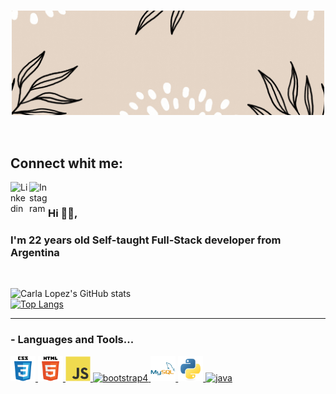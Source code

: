 <h1 align="center">
  <img src="https://github.com/carlalopxz/carlalopxz/blob/main/CALENDAR.gif" width="500px" align="center"/>
</h1>
<br/>
<h2>Connect whit me:</h2>
<a href="https://www.linkedin.com/in/carlalopez164/">
  <img align="left" alt="Linkedin" width="30px" src="https://cdn.jsdelivr.net/npm/simple-icons@v3/icons/linkedin.svg" />
</a>

<a href="https://www.instagram.com/carlalopxz/">
  <img align="left" alt="Instagram" width="30px" src="https://www.elganchocf.com/wp-content/uploads/2019/03/white-instagram-logo-transparent-background-7740.png" />
</a>

<br />

### Hi 🙋‍♂️,
### I'm 22 years old Self-taught Full-Stack developer from Argentina

<br />


![Carla Lopez's GitHub stats](https://github-readme-stats.vercel.app/api?username=carlalopxz&show_icons=true&theme=radical)
<br />
[![Top Langs](https://github-readme-stats.vercel.app/api/top-langs/?username=carlalopxz&count_private=true&show_icons=true&theme=tokyonight&layout=compact&langs_count=6&exclude_repo=JAGUARETE_KAA)](https://github.com/anuraghazra/github-readme-stats)
*************

### - Languages and Tools...

<p align="left">
  <a href="https://www.w3schools.com/css/" target="_blank"> 
    <img src="https://raw.githubusercontent.com/devicons/devicon/master/icons/css3/css3-original-wordmark.svg" alt="css3" width="40" height="40"/> </a> 
  <a href="https://www.w3.org/html/" target="_blank"> 
    <img src="https://raw.githubusercontent.com/devicons/devicon/master/icons/html5/html5-original-wordmark.svg" alt="html5" width="40" height="40"/> </a> 
  <a href="https://developer.mozilla.org/en-US/docs/Web/JavaScript" target="_blank"> 
    <img src="https://raw.githubusercontent.com/devicons/devicon/master/icons/javascript/javascript-original.svg" alt="javascript" width="40" height="40"/> </a> 
  <a href="https://www.w3schools.com/bootstrap4/" target="_blank"> 
    <img src="https://cdn.worldvectorlogo.com/logos/bootstrap-4.svg" alt="bootstrap4" width="40" height="40"/> </a>
  <a href="https://www.mysql.com/" target="_blank"> 
    <img src="https://raw.githubusercontent.com/devicons/devicon/master/icons/mysql/mysql-original-wordmark.svg" alt="mysql" width="40" height="40"/> </a> 
  <a href="https://www.python.org" target="_blank"> 
    <img src="https://raw.githubusercontent.com/devicons/devicon/master/icons/python/python-original.svg" alt="python" width="40" height="40"/> </a>  
  <a href="https://www.java.com/es/" target="_blank"> 
    <img src="https://cdn.icon-icons.com/icons2/2415/PNG/512/java_original_logo_icon_146458.png" alt="java" width="40" height="40"/> </a>  </p>
